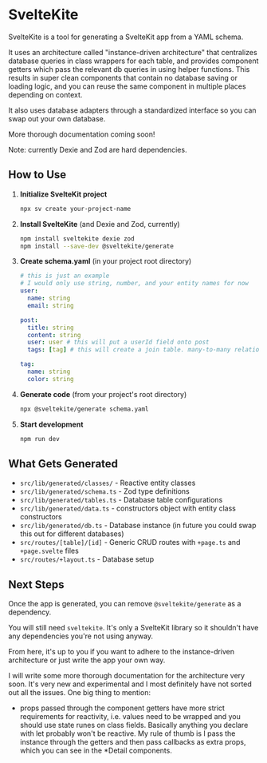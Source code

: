 # SvelteKite

SvelteKite is a tool for generating a SvelteKit app from a YAML schema.

It uses an architecture called "instance-driven architecture" that centralizes database queries in class wrappers for each table, and provides component getters which pass the relevant db queries in using helper functions. This results in super clean components that contain no database saving or loading logic, and you can reuse the same component in multiple places depending on context.


It also uses database adapters through a standardized interface so you can swap out your own database.

More thorough documentation coming soon!

Note: currently Dexie and Zod are hard dependencies.

## How to Use

1. **Initialize SvelteKit project**
   ```bash
   npx sv create your-project-name
   ```

2. **Install SvelteKite** (and Dexie and Zod, currently)
   ```bash
   npm install sveltekite dexie zod
   npm install --save-dev @sveltekite/generate
   ```

3. **Create schema.yaml** (in your project root directory)
   ```yaml
   # this is just an example
   # I would only use string, number, and your entity names for now
   user:
     name: string
     email: string

   post:
     title: string
     content: string
     user: user # this will put a userId field onto post
     tags: [tag] # this will create a join table. many-to-many relations MUST have a plural name

   tag:
     name: string
     color: string
   ```

4. **Generate code** (from your project's root directory)
   ```bash
   npx @sveltekite/generate schema.yaml
   ```

5. **Start development**
   ```bash
   npm run dev
   ```

## What Gets Generated

- `src/lib/generated/classes/` - Reactive entity classes
- `src/lib/generated/schema.ts` - Zod type definitions
- `src/lib/generated/tables.ts` - Database table configurations
- `src/lib/generated/data.ts` - constructors object with entity class constructors
- `src/lib/generated/db.ts` - Database instance (in future you could swap this out for different databases)
- `src/routes/[table]/[id]` - Generic CRUD routes with `+page.ts` and `+page.svelte` files
- `src/routes/+layout.ts` - Database setup

## Next Steps

Once the app is generated, you can remove `@sveltekite/generate` as a dependency.

You will still need `sveltekite`. It's only a SvelteKit library so it shouldn't have any dependencies you're not using anyway.

From here, it's up to you if you want to adhere to the instance-driven architecture or just write the app your own way.

I will write some more thorough documentation for the architecture very soon. It's very new and experimental and I most definitely have not sorted out all the issues. One big thing to mention:

- props passed through the component getters have more strict requirements for reactivity, i.e. values need to be wrapped and you should use state runes on class fields. Basically anything you declare with let probably won't be reactive. My rule of thumb is I pass the instance through the getters and then pass callbacks as extra props, which you can see in the *Detail components.
